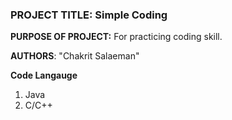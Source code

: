 ### **PROJECT TITLE:** Simple Coding
**PURPOSE OF PROJECT:** For practicing coding skill.

**AUTHORS**: "Chakrit Salaeman"

**Code Langauge**
1. Java
2. C/C++

